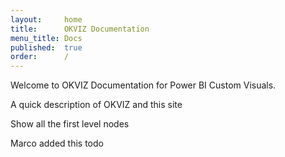 ```yaml
---
layout:     home
title:      OKVIZ Documentation
menu_title: Docs
published:  true
order:      /
---
```

Welcome to OKVIZ Documentation for Power BI Custom Visuals.

<todo>A quick description of OKVIZ and this site</todo>

<todo>Show all the first level nodes</todo>

<todo>Marco added this todo</todo>